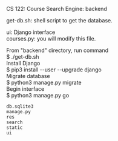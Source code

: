 CS 122: Course Search Engine: backend  
  
get-db.sh: shell script to get the database.  
  
ui: Django interface  
  courses.py: you will modify this file.  
  
From "backend" directory, run command   
$ ./get-db.sh  
Install Django   
$ pip3 install --user --upgrade django  
Migrate database   
$ python3 manage.py migrate  
Begin interface   
$ python3 manage.py go  
  

  
    db.sqlite3  
    manage.py  
    res  
    search  
    static  
    ui  
